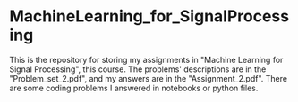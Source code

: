 # MachineLearning_for_SignalProcessing
This is the repository for storing my assignments in "Machine Learning for Signal Processing", this course. 
The problems' descriptions are in the "Problem_set_2.pdf", and my answers are in the "Assignment_2.pdf".
There are some coding problems I answered in notebooks or python files.
